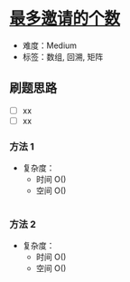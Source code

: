 # [最多邀请的个数](https://leetcode-cn.com/problems/maximum-number-of-accepted-invitations/)

- 难度：Medium
- 标签：数组, 回溯, 矩阵

## 刷题思路

- [ ] xx
- [ ] xx

### 方法 1

- 复杂度：
    - 时间 O()
    - 空间 O()

``` js

```

### 方法 2

- 复杂度：
    - 时间 O()
    - 空间 O()

``` js

```
